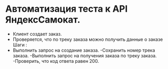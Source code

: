 ﻿# Автоматизация теста к API ЯндексСамокат.
- Клиент создает заказ.
- Проверяется, что по треку заказа можно получить данные о заказе
Шаги : 
- Выполнить запрос на создание заказа.
-Сохранить номер трека заказа.
-Выполнить запрос на получения заказа по треку заказа.
-Проверить, что код ответа равен 200.